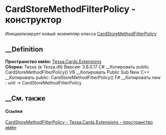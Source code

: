 # CardStoreMethodFilterPolicy - конструктор
Инициализирует новый экземпляр класса
[CardStoreMethodFilterPolicy](T_Tessa_Cards_Extensions_CardStoreMethodFilterPolicy.htm)
##  __Definition
 **Пространство имён:** [Tessa.Cards.Extensions](N_Tessa_Cards_Extensions.htm)  
 **Сборка:** Tessa (в Tessa.dll) Версия: 3.6.0.17
C# __Копировать
     public CardStoreMethodFilterPolicy()
VB __Копировать
     Public Sub New
C++ __Копировать
     public:
    CardStoreMethodFilterPolicy()
F# __Копировать
     new : unit -> CardStoreMethodFilterPolicy
##  __См. также
#### Ссылки
[CardStoreMethodFilterPolicy -
](T_Tessa_Cards_Extensions_CardStoreMethodFilterPolicy.htm)
[Tessa.Cards.Extensions - пространство имён](N_Tessa_Cards_Extensions.htm)
